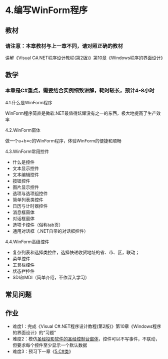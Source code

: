 # 4.编写WinForm程序

## 教材
### 请注意：本章教材与上一章不同，请对照正确的教材
讲解《Visual C#.NET程序设计教程(第2版)》第10章《Windows程序的界面设计》

## 教学
### 本章是C#重点，需要结合实例细致讲解，耗时较长，预计4-8小时

4.1.什么是WinForm程序

WinForm程序简直是微软.NET最值得炫耀没有之一的东西，极大地提高了生产效率


4.2.WinForm窗体

做一个a+b=c的WinForm程序，体验WinForm的便捷和顺畅


4.3.WinForm常用控件

- 什么是控件
- 文本显示控件
- 文本编辑控件
- 按钮控件
- 图片显示控件
- 选项与选项组控件
- 简单列表类控件
- 日历与计时器控件
- 消息框窗体
- 对话框窗体
- 选项卡控件（俗称tab页）
- 通用对话框（.NET自带的对话框控件）


4.4.WinForm高级控件

- 复杂列表和选择类控件，选择快递收货地址的省、市、区，联动；
- 菜单控件
- 工具栏控件
- 状态栏控件
- SDI和MDI（简单介绍，不作深入学习）

## 常见问题



## 作业
- 难度1：完成《Visual C#.NET程序设计教程(第2版)》第10章《Windows程序的界面设计》的“习题”
- 难度2：模仿[圣经投影软件的圣经控制台窗体](../1.C%23与.NET简介/C%23项目截图/1.cient-圣经投影软件.png)，控件可以不写事件，不联动，但要求每个控件至少显示一个默认数据
- 难度3：预习下一章《[5.C#类](../5.C%23类/README.md)》